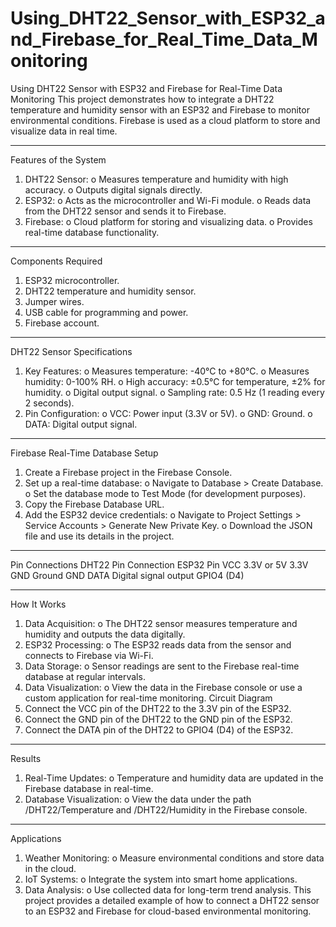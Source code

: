 # Using_DHT22_Sensor_with_ESP32_and_Firebase_for_Real_Time_Data_Monitoring




Using DHT22 Sensor with ESP32 and Firebase for Real-Time Data Monitoring
This project demonstrates how to integrate a DHT22 temperature and humidity sensor with an ESP32 and Firebase to monitor environmental conditions. Firebase is used as a cloud platform to store and visualize data in real time.
________________________________________
Features of the System
1.	DHT22 Sensor:
o	Measures temperature and humidity with high accuracy.
o	Outputs digital signals directly.
2.	ESP32:
o	Acts as the microcontroller and Wi-Fi module.
o	Reads data from the DHT22 sensor and sends it to Firebase.
3.	Firebase:
o	Cloud platform for storing and visualizing data.
o	Provides real-time database functionality.
________________________________________
Components Required
1.	ESP32 microcontroller.
2.	DHT22 temperature and humidity sensor.
3.	Jumper wires.
4.	USB cable for programming and power.
5.	Firebase account.
________________________________________
DHT22 Sensor Specifications
1.	Key Features:
o	Measures temperature: -40°C to +80°C.
o	Measures humidity: 0-100% RH.
o	High accuracy: ±0.5°C for temperature, ±2% for humidity.
o	Digital output signal.
o	Sampling rate: 0.5 Hz (1 reading every 2 seconds).
2.	Pin Configuration:
o	VCC: Power input (3.3V or 5V).
o	GND: Ground.
o	DATA: Digital output signal.
________________________________________
Firebase Real-Time Database Setup
1.	Create a Firebase project in the Firebase Console.
2.	Set up a real-time database:
o	Navigate to Database > Create Database.
o	Set the database mode to Test Mode (for development purposes).
3.	Copy the Firebase Database URL.
4.	Add the ESP32 device credentials:
o	Navigate to Project Settings > Service Accounts > Generate New Private Key.
o	Download the JSON file and use its details in the project.
________________________________________
Pin Connections
DHT22 Pin	Connection	ESP32 Pin
VCC	3.3V or 5V	3.3V
GND	Ground	GND
DATA	Digital signal output	GPIO4 (D4)
________________________________________
How It Works
1.	Data Acquisition:
o	The DHT22 sensor measures temperature and humidity and outputs the data digitally.
2.	ESP32 Processing:
o	The ESP32 reads data from the sensor and connects to Firebase via Wi-Fi.
3.	Data Storage:
o	Sensor readings are sent to the Firebase real-time database at regular intervals.
4.	Data Visualization:
o	View the data in the Firebase console or use a custom application for real-time monitoring.
Circuit Diagram
1.	Connect the VCC pin of the DHT22 to the 3.3V pin of the ESP32.
2.	Connect the GND pin of the DHT22 to the GND pin of the ESP32.
3.	Connect the DATA pin of the DHT22 to GPIO4 (D4) of the ESP32.
________________________________________
Results
1.	Real-Time Updates:
o	Temperature and humidity data are updated in the Firebase database in real-time.
2.	Database Visualization:
o	View the data under the path /DHT22/Temperature and /DHT22/Humidity in the Firebase console.
________________________________________
Applications
1.	Weather Monitoring:
o	Measure environmental conditions and store data in the cloud.
2.	IoT Systems:
o	Integrate the system into smart home applications.
3.	Data Analysis:
o	Use collected data for long-term trend analysis.
This project provides a detailed example of how to connect a DHT22 sensor to an ESP32 and Firebase for cloud-based environmental monitoring.

